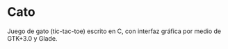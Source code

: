 # Cato
Juego de gato (tic-tac-toe) escrito en C, con interfaz gráfica por medio de GTK+3.0 y Glade.
